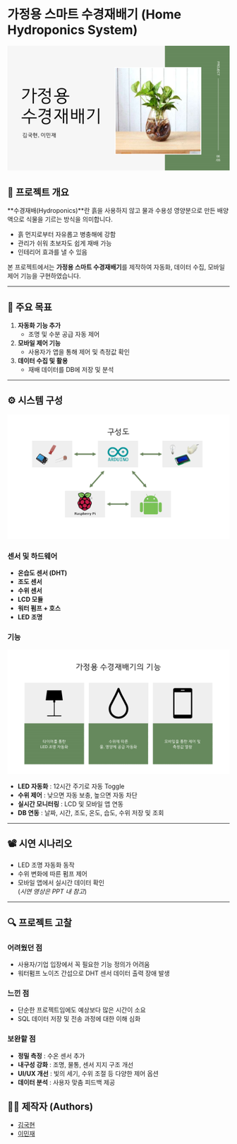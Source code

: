 # 가정용 스마트 수경재배기 (Home Hydroponics System)

![pdf이미지](./Img/아두이노_미니프로젝트.png)

## 📌 프로젝트 개요
**수경재배(Hydroponics)**란 흙을 사용하지 않고 물과 수용성 영양분으로 만든 배양액으로 식물을 기르는 방식을 의미합니다.  
- 흙 먼지로부터 자유롭고 병충해에 강함  
- 관리가 쉬워 초보자도 쉽게 재배 가능  
- 인테리어 효과를 낼 수 있음  

본 프로젝트에서는 **가정용 스마트 수경재배기**를 제작하여 자동화, 데이터 수집, 모바일 제어 기능을 구현하였습니다.

---

## 🎯 주요 목표
1. **자동화 기능 추가**  
   - 조명 및 수분 공급 자동 제어
2. **모바일 제어 기능**  
   - 사용자가 앱을 통해 제어 및 측정값 확인
3. **데이터 수집 및 활용**  
   - 재배 데이터를 DB에 저장 및 분석

---

## ⚙️ 시스템 구성

![PDF이미지](./Img/아두이노_구상도.png)

### 센서 및 하드웨어
- **온습도 센서 (DHT)**
- **조도 센서**
- **수위 센서**
- **LCD 모듈**
- **워터 펌프 + 호스**
- **LED 조명**

### 기능

![PDF이미지](./Img/아두이노_기능소개.png)

- **LED 자동화** : 12시간 주기로 자동 Toggle  
- **수위 제어** : 낮으면 자동 보충, 높으면 자동 차단  
- **실시간 모니터링** : LCD 및 모바일 앱 연동  
- **DB 연동** : 날짜, 시간, 조도, 온도, 습도, 수위 저장 및 조회

---

## 📽️ 시연 시나리오
- LED 조명 자동화 동작
- 수위 변화에 따른 펌프 제어
- 모바일 앱에서 실시간 데이터 확인  
(*시연 영상은 PPT 내 참고*)  

---

## 🔍 프로젝트 고찰

### 어려웠던 점
- 사용자/기업 입장에서 꼭 필요한 기능 정의가 어려움  
- 워터펌프 노이즈 간섭으로 DHT 센서 데이터 출력 장애 발생  

### 느낀 점
- 단순한 프로젝트임에도 예상보다 많은 시간이 소요  
- SQL 데이터 저장 및 전송 과정에 대한 이해 심화  

### 보완할 점
- **정밀 측정** : 수온 센서 추가  
- **내구성 강화** : 조명, 물통, 센서 지지 구조 개선  
- **UI/UX 개선** : 빛의 세기, 수위 조절 등 다양한 제어 옵션  
- **데이터 분석** : 사용자 맞춤 피드백 제공  

## 👨‍💻 제작자 (Authors)

- [김국현](https://github.com/GukHyunE)  
- [이민재](https://github.com/anups-lmj)


 
